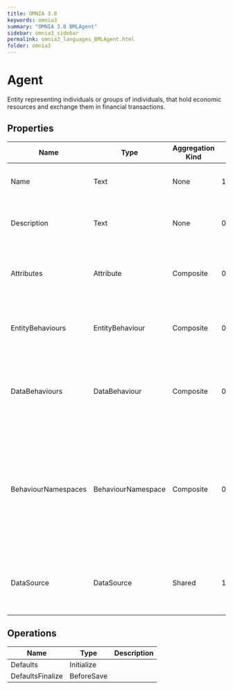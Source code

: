 ```yaml
---
title: OMNIA 3.0
keywords: omnia3
summary: "OMNIA 3.0 BMLAgent"
sidebar: omnia3_sidebar
permalink: omnia3_languages_BMLAgent.html
folder: omnia3
---
```


# Agent
Entity representing individuals or groups of individuals, that hold economic resources and exchange them in financial transactions.
## Properties

| Name | Type | Aggregation Kind | Multiplicity | Description |
| --------- | --------- | --------- | --------- | --------- |
| Name | Text | None | 1..* | The name of the entity (unique identifier). |
| Description | Text | None | 0..* | The textual explanation of the entities' purpose. |
| Attributes | Attribute | Composite | 0..2147483647 | A collection of entries that allows to define entity' structure. |
| EntityBehaviours | EntityBehaviour | Composite | 0..2147483647 | A collection of entries representing how the entity behaves. |
| DataBehaviours | DataBehaviour | Composite | 0..2147483647 | A collection of entries representing how the entity' data is stored and retrieved. |
| BehaviourNamespaces | BehaviourNamespace | Composite | 0..2147483647 | A collection of entries representing the coding namespaces to be included (as usings) on code generated with your data and entity behaviours. |
| DataSource | DataSource | Shared | 1..* | The Data Source in which the entities are computed and/or persisted. |
## Operations

| Name | Type | Description |
| --------- | --------- | --------- |
| Defaults | Initialize |  |
| DefaultsFinalize | BeforeSave |  |

